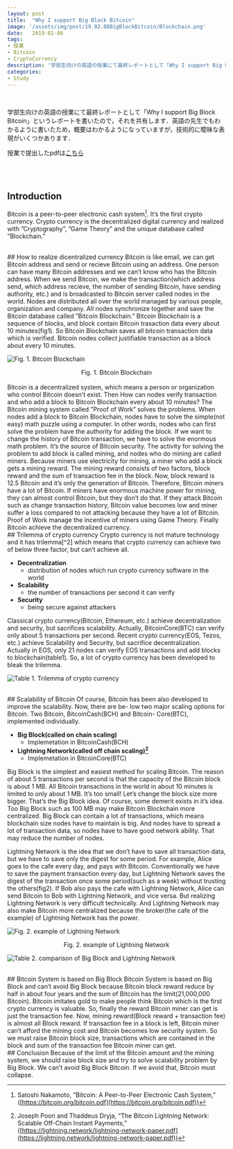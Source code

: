 ```yaml
---
layout: post
title:  "Why I support Big Block Bitcoin"
image: '/assets/img/post/19.02.08BigBlockBitcoin/Blockchain.png'
date:   2019-02-08
tags:
- 授業
- Bitcoin
- CryptoCurrency
description: '学部生向けの英語の授業にて最終レポートとして「Why I support Big Block Bitcoin」というレポートを書いたので，それを共有します．'
categories:
- Study
---
```

[^1]: Satoshi Nakamoto, ”Bitcoin: A Peer-to-Peer Electronic Cash System,” ([https://bitcoin.org/bitcoin.pdf](https://bitcoin.org/bitcoin.pdf))
[^2]: Vitalik Buterin, Sharding FAQs ([https://github.com/ethereum/wiki/wiki/Sharding-FAQsthis-sounds-like-theres-some-kind-of-scalability-trilemma-at-play-what-is-this-trilemma-and-can-we-break-through-it](https://github.com/ethereum/wiki/wiki/Sharding-FAQsthis-sounds-like-theres-some-kind-of-scalability-trilemma-at-play-what-is-this-trilemma-and-can-we-break-through-it))
[^3]: Joseph Poon and Thaddeus Dryja, “The Bitcoin Lightning Network: Scalable Off-Chain Instant Payments,” ([https://lightning.network/lightning-network-paper.pdf](https://lightning.network/lightning-network-paper.pdf))
<br />

学部生向けの英語の授業にて最終レポートとして「Why I support Big Block Bitcoin」というレポートを書いたので，それを共有します．英語の先生でもわかるように書いたため，概要はわかるようになっていますが，技術的に曖昧な表現がいくつかあります．

授業で提出したpdfは[こちら]({{site.url}}/assets/img/post/19.02.08BigBlockBitcoin/FinalReport.pdf)

<br /><br />
## Introduction
Bitcoin is a peer-to-peer electronic cash system[^1]. It’s the first crypto currency. Crypto currency is the decentralized digital currency and realized with ”Cryptography”, ”Game Theory” and the unique database called ”Blockchain.”

<br />
## How to realize dicentralized currency
Bitcoin is like email, we can get Bitcoin address and send or recieve Bitcoin using an address. One person can have many Bitcoin addresses and we can’t know who has the Bitcoin address. When we send Bitcoin, we make the transaction(which address send, which address recieve, the number of sending Bitcoin, have sending authority, etc.) and is broadcasted to Bitcoin server called nodes in the world. Nodes are distributed all over the world managed by various people, organization and company. All nodes synchronize together and save the Bitcoin database called ”Bitcoin Blockchain.” Bitcoin Blockchain is a sequence of blocks, and block contain Bitcoin trasaction data every about 10 minutes(fig1). So Bitcoin Blockchain saves all bitcoin transaction data which is verified. Bitcoin nodes collect justifiable transaction as a block about every 10 minutes.

![Fig. 1. Bitcoin Blockchain]({{site.url}}/assets/img/post/19.02.08BigBlockBitcoin/Blockchain.png)
<div style="text-align: center;">
  Fig. 1. Bitcoin Blockchain
</div>

<br />
Bitcoin is a decentralized system, which means a person or organization who control Bitcoin doesn’t exist. Then How can nodes verify transaction and who add a block to Bitcoin Blockchain every about 10 minutes? The Bitcoin mining system called ”Proof of Work” solves the problems. When nodes add a block to Bitcoin Blockchain, nodes have to solve the simple(not easy) math puzzle using a computer. In other words, nodes who can first solve the problem have the authority for adding the block. If we want to change the history of Bitcoin transaction, we have to solve the enormous math problem. It’s the source of Bitcoin security. The activity for solving the problem to add block is called mining, and nodes who do mining are called miners. Because miners use electricity for mining, a miner who add a block gets a mining reward. The mining reward consists of two factors, block reward and the sum of transaction fee in the block. Now, block reward is 12.5 Bitcoin and it’s only the generation of Bitcoin. Therefore, Bitcoin miners have a lot of Bitcoin. If miners have enormous machine power for mining, they can almost control Bitcoin, but they don’t do that. If they attack Bitcoin such as change transaction history, Bitcoin value becomes low and miner suffer a loss compared to not attacking because they have a lot of Bitcoin. Proof of Work manage the incentive of miners using Game Theory. Finally Bitcoin achieve the decentralized currency.

<br />
## Trilemma of crypto currency
Crypto currency is not mature technology and it has trilemma[^2] which means that crypto currency can achieve two of below three factor, but can’t achieve all.

- **Decentralization**
  - distribution of nodes which run crypto currency software in the world
- **Scalability**
  - the number of transactions per second it can verify
- **Security**
  - being secure against attackers

Classical crypto currency(Bitcoin, Ethereum, etc.) achieve decentralization and security, but sacrifices scalability. Actually, BitcoinCore(BTC) can verify only about 5 transactions per second. Recent crypto currency(EOS, Tezos, etc.) achieve Scalability and Security, but sacrifice decentralization. Actually in EOS, only 21 nodes can verify EOS transactions and add blocks to blockchain(table1). So, a lot of crypto currency has been developed to bleak the trilemma.

![Table 1. Trilemma of crypto currency]({{site.url}}/assets/img/post/19.02.08BigBlockBitcoin/trilemmaTable.png)

<br />
## Scalability of Bitcoin
Of course, Bitcoin has been also developed to improve the scalability. Now, there are be- low two major scaling options for Bitcoin. Two Bitcoin, BitcoinCash(BCH) and Bitcoin- Core(BTC), implemented individually.

- **Big Block(called on chain scaling)**
  - Implemetation in BitcoinCash(BCH)
- **Lightning Network(called off chain scaling)[^3]**
  - Implemetation in BitcoinCore(BTC)

Big Block is the simplest and easiest method for scaling Bitcoin. The reason of about 5 transactions per second is that the capacity of the Bitcoin block is about 1 MB. All Bitcoin transactions in the world in about 10 minutes is limited to only about 1 MB. It’s too small! Let’s change the block size more bigger. That’s the Big Block idea. Of course, some demerit exists in it’s idea. Too Big Block such as 100 MB may make Bitcoin Blockchain more centralized. Big Block can contain a lot of transactions, which means blockchain size nodes have to maintain is big. And nodes have to spread a lot of transaction data, so nodes have to have good network ability. That may reduce the number of nodes.


Lightning Network is the idea that we don’t have to save all transaction data, but we have to save only the digest for some period. For example, Alice goes to the cafe every day, and pays with Bitcoin. Conventionally we have to save the payment transaction every day, but Lightning Network saves the digest of the transaction once some period(such as a week) without trusting the others(fig2). If Bob also pays the cafe with Lightning Network, Alice can send Bitcoin to Bob with Lightning Network, and vice versa. But realizing Lightning Network is very difficult technically. And Lightning Network may also make Bitcoin more centralized because the broker(the cafe of the example) of Lightning Network has the power.

![Fig. 2. example of Lightning Network]({{site.url}}/assets/img/post/19.02.08BigBlockBitcoin/Lightning.png)
<div style="text-align: center;">
  Fig. 2. example of Lightning Network
</div>


![Table 2. comparison of Big Block and Lightning Network]({{site.url}}/assets/img/post/19.02.08BigBlockBitcoin/comparison.png)

<br />
## Bitcoin System is based on Big Block
Bitcoin System is based on Big Block and can’t avoid Big Block because Bitcoin block reward reduce by half in about four years and the sum of Bitcoin has the limit(21,000,000 Bitcoin). Bitcoin imitates gold to make people think Bitcoin which is the first crypto currency is valuable. So, finally the reward Bitcoin miner can get is just the transaction fee. Now, mining reward(Block reward + transaction fee) is almost all Block reward. If transaction fee in a block is left, Bitcoin miner can’t afford the mining cost and Bitcoin becomes low security system. So we must raise Bitcoin block size, transactions which are contained in the block and sum of the transaction fee Bitcoin miner can get.


<br />
## Conclusion
Because of the limit of the Bitcoin amount and the mining system, we should raise block size and try to solve scalability problem by Big Block. We can’t avoid Big Block Bitcoin. If we avoid that, Bitcoin must collapse.

<br />
